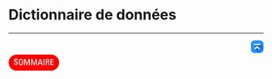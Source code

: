 # Dictionnaire de données

---
<!-- Bouton 'Retour vers le Sommaire' et Bouton 'Retour vers haut' du document -->
<div align="right">
    <a href="#dictionnaire-de-données">
        <img src="../../../img/image-docs/icon-vers-le-haut.png" alt="Retour vers le haut" style="width: 25px;" />
    </a>
</div>
<div align="left">
    <a href="/README.md">
        <img src="../../../img/image-docs/summary.png" alt="Retour vers le haut" style="width: 100px;" />
    </a>
</div>